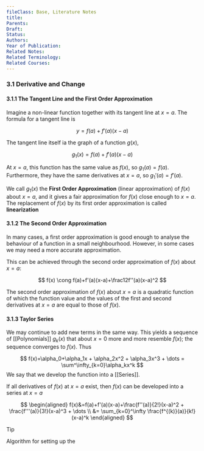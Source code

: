 ```yaml
---
fileClass: Base, Literature Notes
title: 
Parents: 
Draft: 
Status: 
Authors: 
Year of Publication: 
Related Notes: 
Related Terminology: 
Related Courses: 
---
```

### 3.1 Derivative and Change
#### 3.1.1 The Tangent Line and the First Order Approximation
Imagine a non-linear function together with its tangent line at $x=a$. The formula for a tangent line is 

$$
y=f(a)+f'(a)(x-a)
$$

The tangent line itself ia the graph of a function $g(x)$,

$$
g_1(x)=f(a)+f'(a)(x-a)
$$

At $x=a$, this function has the same value as $f(x)$, so $g_1(a)=f(a)$. Furthermore, they have the same derivatives at $x=a$, so $g_1'(a)=f'(a)$. 

We call $g_1(x)$ the **First Order Approximation** (linear approximation) of $f(x)$ about $x=a$, and it gives a fair approximation for $f(x)$ close enough to $x=a$. The replacement of $f(x)$ by its first order approximation is called **linearization**

#### 3.1.2 The Second Order Approximation
In many cases, a first order approximation is good enough to analyse the behaviour of a function in a small neighbourhood. However, in some cases we may need a more accurate approximation. 

This can be achieved through the second order approximation of $f(x)$ about $x=a$:

$$
f(x) \cong f(a)+f'(a)(x-a)+\frac12f''(a)(x-a)^2
$$

The second order approximation of $f(x)$ about $x=a$ is a quadratic function of which the function value and the values of the first and second derivatives at $x=a$ are equal to those of $f(x)$.

#### 3.1.3 Taylor Series
We may continue to add new terms in the same way. This yields a sequence of [[Polynomials]] $g_k(x)$ that about $x=0$ more and more resemble $f(x)$; the sequence converges to $f(x)$. Thus

$$
f(x)=\alpha_0+\alpha_1x + \alpha_2x^2 + \alpha_3x^3 + \dots = \sum^\infty_{k=0}\alpha_kx^k
$$
We say that we develop the function into a [[Series]]. 

If all derivatives of $f(x)$ at $x=a$ exist, then $f(x)$ can be developed into a series at $x=a$

$$
\begin{aligned}
f(x)&=f(a)+f'(a)(x-a)+\frac{f''(a)}{2!}(x-a)^2 + \frac{f'''(a)}{3!}(x-a)^3 + \dots \\
&= \sum_{k=0}^\infty \frac{f^{(k)}(a)}{k!}(x-a)^k
\end{aligned}
$$

>[!Tip]
>Algorithm for setting up the 